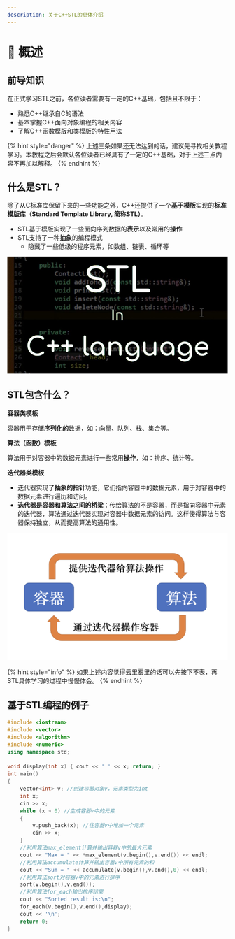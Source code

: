 ```yaml
---
description: 关于C++STL的总体介绍
---
```


# 📗 概述

## 前导知识

在正式学习STL之前，各位读者需要有一定的C++基础，包括且不限于：

* 熟悉C++继承自C的语法
* 基本掌握C++面向对象编程的相关内容
* 了解C++函数模版和类模版的特性用法

{% hint style="danger" %}
上述三条如果还无法达到的话，建议先寻找相关教程学习。本教程之后会默认各位读者已经具有了一定的C++基础，对于上述三点内容不再加以解释。
{% endhint %}

## 什么是STL？

除了从C标准库保留下来的一些功能之外，C++还提供了一个**基于模版**实现的**标准模版库（Standard Template Library, 简称STL）**。

* STL基于模版实现了一些面向序列数据的**表示**以及常用的**操作**
* STL支持了一种**抽象**的编程模式
  * 隐藏了一些低级的程序元素，如数组、链表、循环等

![Standard Template Library](.gitbook/assets/pic01.jpeg)

## STL包含什么？

**容器类模板**

容器用于存储**序列化的**数据，如：向量、队列、栈、集合等。&#x20;

**算法（函数）模板**

算法用于对容器中的数据元素进行一些常用**操作**，如：排序、统计等。

**迭代器类模板**

* 迭代器实现了**抽象的指针**功能，它们指向容器中的数据元素，用于对容器中的数据元素进行遍历和访问。
* **迭代器是容器和算法之间的桥梁**：传给算法的不是容器，而是指向容器中元素的迭代器，算法通过迭代器实现对容器中数据元素的访问。这样使得算法与容器保持独立，从而提高算法的通用性。

![STL的基本逻辑](<.gitbook/assets/截屏2022-02-08 20.57.44.png>)

{% hint style="info" %}
如果上述内容觉得云里雾里的话可以先按下不表，再STL具体学习的过程中慢慢体会。
{% endhint %}

## 基于STL编程的例子

```cpp
#include <iostream>
#include <vector>
#include <algorithm>
#include <numeric>
using namespace std;

void display(int x) { cout << ' ' << x; return; }
int main()
{
    vector<int> v; //创建容器对象v，元素类型为int
    int x;
    cin >> x;
    while (x > 0) //生成容器v中的元素
    {
        v.push_back(x); //往容器v中增加一个元素
        cin >> x;
    }
    //利用算法max_element计算并输出容器v中的最大元素
    cout << "Max = " << *max_element(v.begin(),v.end()) << endl;
    //利用算法accumulate计算并输出容器v中所有元素的和
    cout << "Sum = " << accumulate(v.begin(),v.end(),0) << endl;
	//利用算法sort对容器v中的元素进行排序
	sort(v.begin(),v.end()); 
	//利用算法for_each输出排序结果
	cout << "Sorted result is:\n";
	for_each(v.begin(),v.end(),display);
	cout << '\n';
	return 0;
}


```



